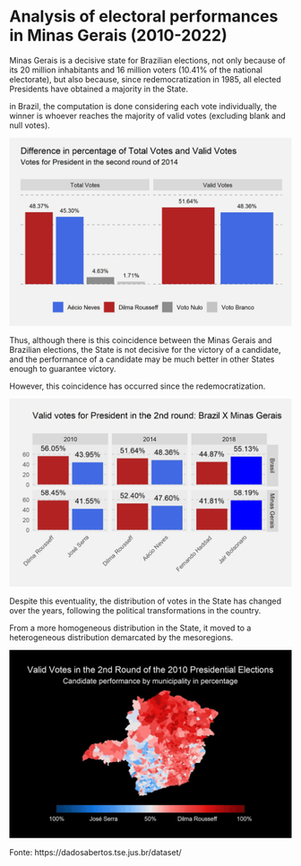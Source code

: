 
# Analysis of electoral performances in Minas Gerais (2010-2022)

<p>Minas Gerais is a decisive state for Brazilian elections, not only because of its 20 million inhabitants and 16 million voters (10.41% of the national electorate), but also because, since redemocratization in 1985, all elected Presidents have obtained a majority in the State.</p>

<p>in Brazil, the computation is done considering each vote individually, the winner is whoever reaches the majority of valid votes (excluding blank and null votes).</p>

![My Image](saved_charts/cols_election_BR_total_votes_X_valid_votes.jpg)

<p>Thus, although there is this coincidence between the Minas Gerais and Brazilian elections, the State is not decisive for the victory of a candidate, and the performance of a candidate may be much better in other States enough to guarantee victory.</p>

<p>However, this coincidence has occurred since the redemocratization.</p>

![My Image](saved_charts/cols_election_BR_valid_votes_br_x_minas_gerais.jpg)

<p>Despite this eventuality, the distribution of votes in the State has changed over the years, following the political transformations in the country.</p>
<p>From a more homogeneous distribution in the State, it moved to a heterogeneous distribution demarcated by the mesoregions.</p>

![My Image](saved_charts/br_mg_election_2010_-_2018.gif)









<p>Fonte: https://dadosabertos.tse.jus.br/dataset/</p>
